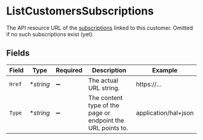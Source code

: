 # ListCustomersSubscriptions

The API resource URL of the [subscriptions](list-subscriptions) linked to this customer. Omitted if no such
subscriptions exist (yet).


## Fields

| Field                                                       | Type                                                        | Required                                                    | Description                                                 | Example                                                     |
| ----------------------------------------------------------- | ----------------------------------------------------------- | ----------------------------------------------------------- | ----------------------------------------------------------- | ----------------------------------------------------------- |
| `Href`                                                      | **string*                                                   | :heavy_minus_sign:                                          | The actual URL string.                                      | https://...                                                 |
| `Type`                                                      | **string*                                                   | :heavy_minus_sign:                                          | The content type of the page or endpoint the URL points to. | application/hal+json                                        |